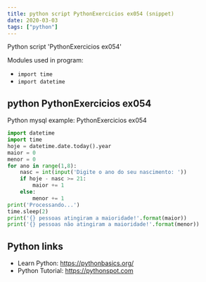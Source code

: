 ```yaml
---
title: python script PythonExercicios ex054 (snippet)
date: 2020-03-03
tags: ["python"]
---
```

Python script 'PythonExercicios ex054'


Modules used in program: 
* `import time`
* `import datetime`

## python PythonExercicios ex054

Python mysql example: PythonExercicios ex054

```python
import datetime
import time
hoje = datetime.date.today().year
maior = 0
menor = 0
for ano in range(1,8):
    nasc = int(input('Digite o ano do seu nascimento: '))
    if hoje - nasc >= 21:
        maior += 1
    else:
        menor += 1
print('Processando...')
time.sleep(2)
print('{} pessoas atingiram a maioridade!'.format(maior))
print('{} pessoas não atingiram a maioridade!'.format(menor))

```

## Python links

- Learn Python: https://pythonbasics.org/
- Python Tutorial: https://pythonspot.com
